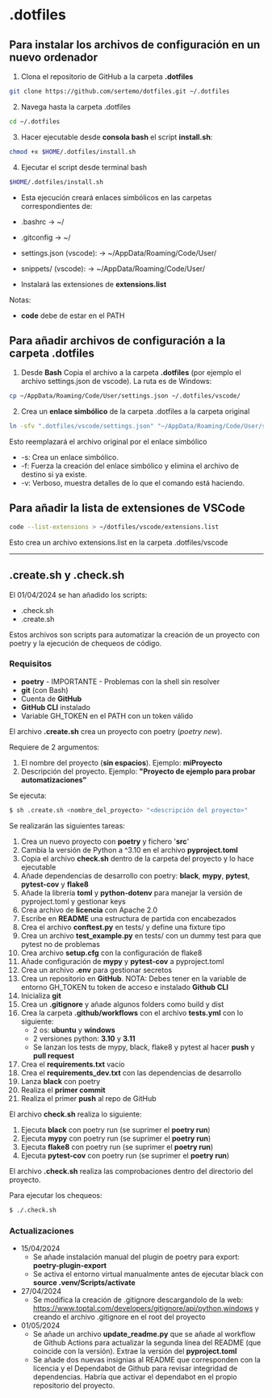 # .dotfiles
## Para instalar los archivos de configuración en un nuevo ordenador
1. Clona el repositorio de GitHub a la carpeta **.dotfiles**

```sh
git clone https://github.com/sertemo/dotfiles.git ~/.dotfiles

```
2. Navega hasta la carpeta .dotfiles
```sh
cd ~/.dotfiles
```

3. Hacer ejecutable desde **consola bash** el script **install.sh**:

```sh 
chmod +x $HOME/.dotfiles/install.sh
```

4. Ejecutar el script desde terminal bash

```sh
$HOME/.dotfiles/install.sh
```

- Esta ejecución creará enlaces simbólicos en las carpetas correspondientes de:
 - .bashrc -> ~/
 - .gitconfig -> ~/
 - settings.json (vscode): -> ~/AppData/Roaming/Code/User/
 - snippets/ (vscode): -> ~/AppData/Roaming/Code/User/

- Instalará las extensiones de **extensions.list**

Notas:
- **code** debe de estar en el PATH

## Para añadir archivos de configuración a la carpeta .dotfiles
1. Desde **Bash** Copia el archivo a la carpeta **.dotfiles** (por ejemplo el archivo
settings.json de vscode). La ruta es de Windows:

```sh
cp ~/AppData/Roaming/Code/User/settings.json ~/.dotfiles/vscode/

```

2. Crea un **enlace simbólico** de la carpeta .dotfiles a la carpeta original

```sh
ln -sfv ".dotfiles/vscode/settings.json" "~/AppData/Roaming/Code/User/settings.json"
```

Esto reemplazará el archivo original por el enlace simbólico
- -s: Crea un enlace simbólico.
- -f: Fuerza la creación del enlace simbólico y elimina el archivo de destino si ya existe.
- -v: Verboso, muestra detalles de lo que el comando está haciendo.

## Para añadir la lista de extensiones de VSCode

```sh
code --list-extensions > ~/dotfiles/vscode/extensions.list
```
Esto crea un archivo extensions.list en la carpeta .dotfiles/vscode

---
## .create.sh y .check.sh

El 01/04/2024 se han añadido los scripts:
- .check.sh
- .create.sh

Estos archivos son scripts para automatizar la creación de un proyecto con poetry y la ejecución de chequeos de código.

### Requisitos
- **poetry** - IMPORTANTE - Problemas con la shell sin resolver
- **git** (con Bash)
- Cuenta de **GitHub**
- **GitHub CLI** instalado
- Variable GH_TOKEN en el PATH con un token válido


El archivo **.create.sh** crea un proyecto con poetry (*poetry new*).

Requiere de 2 argumentos:
1. El nombre del proyecto (**sin espacios**). Ejemplo: **miProyecto**
2. Descripción del proyecto. Ejemplo: **"Proyecto de ejemplo para probar automatizaciones"**

Se ejecuta:
```sh
$ sh .create.sh <nombre_del_proyecto> "<descripción del proyecto>"
```

Se realizarán las siguientes tareas:
1. Crea un nuevo proyecto con **poetry** y fichero '**src**'
2. Cambia la versión de Python a ^3.10 en el archivo **pyproject.toml**
3. Copia el archivo **check.sh** dentro de la carpeta del proyecto y lo hace ejecutable
4. Añade dependencias de desarrollo con poetry: **black**, **mypy**, **pytest**, **pytest-cov** y **flake8**
5. Añade la librería **toml** y **python-dotenv** para manejar la versión de pyproject.toml y gestionar keys
6. Crea archivo de **licencia** con Apache 2.0
7. Escribe en **README** una estructura de partida con encabezados
8. Crea el archivo **conftest.py** en tests/ y define una fixture tipo
9. Crea un archivo **test_example.py** en tests/ con un dummy test para que pytest no de problemas
10. Crea archivo **setup.cfg** con la configuración de flake8
11. Añade configuración de **mypy** y **pytest-cov** a pyproject.toml
12. Crea un archivo **.env** para gestionar secretos
12. Crea un repositorio en **GitHub**. NOTA: Debes tener en la variable de entorno GH_TOKEN tu token de acceso e instalado **Github CLI**
13. Inicializa **git**
14. Crea un **.gitignore** y añade algunos folders como build y dist
15. Crea la carpeta **.github/workflows** con el archivo **tests.yml** con lo siguiente:
    - 2 os: **ubuntu** y **windows**
    - 2 versiones python: **3.10** y **3.11**
    - Se lanzan los tests de mypy, black, flake8 y pytest al hacer **push** y **pull request**
16. Crea el **requirements.txt** vacío 
17. Crea el **requirements_dev.txt** con las dependencias de desarrollo
18. Lanza **black** con poetry
19. Realiza el **primer commit**
120. Realiza el primer **push** al repo de  GitHub


El archivo **check.sh** realiza lo siguiente:
1. Ejecuta **black** con poetry run (se suprimer el **poetry run**)
2. Ejecuta **mypy** con poetry run (se suprimer el **poetry run**)
3. Ejecuta **flake8** con poetry run (se suprimer el **poetry run**)
4. Ejecuta **pytest-cov** con poetry run (se suprimer el **poetry run**)

El archivo **.check.sh** realiza las comprobaciones dentro del directorio del proyecto.

Para ejecutar los chequeos:

```sh
$ ./.check.sh
```
### Actualizaciones
- 15/04/2024
    - Se añade instalación manual del plugin de poetry para export: **poetry-plugin-export**
    - Se activa el entorno virtual manualmente antes de ejecutar black con **source .venv/Scripts/activate**
- 27/04/2024
    - Se modifica la creación de .gitignore descargandolo de la web: https://www.toptal.com/developers/gitignore/api/python,windows y creando el archivo .gitignore en el root del proyecto
- 01/05/2024
    - Se añade un archivo **update_readme.py** que se añade al workflow de Github Actions para actualizar la segunda línea del README (que coincide con la versión). Extrae la versión del **pyproject.toml**
    - Se añade dos nuevas insignias al README que corresponden con la licencia y el Dependabot de Github para revisar integridad de dependencias. Habría que activar el dependabot en el propio repositorio del proyecto.